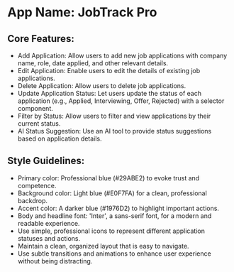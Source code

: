 # **App Name**: JobTrack Pro

## Core Features:

- Add Application: Allow users to add new job applications with company name, role, date applied, and other relevant details.
- Edit Application: Enable users to edit the details of existing job applications.
- Delete Application: Allow users to delete job applications.
- Update Application Status: Let users update the status of each application (e.g., Applied, Interviewing, Offer, Rejected) with a selector component.
- Filter by Status: Allow users to filter and view applications by their current status.
- AI Status Suggestion: Use an AI tool to provide status suggestions based on application details.

## Style Guidelines:

- Primary color: Professional blue (#29ABE2) to evoke trust and competence.
- Background color: Light blue (#E0F7FA) for a clean, professional backdrop.
- Accent color: A darker blue (#1976D2) to highlight important actions.
- Body and headline font: 'Inter', a sans-serif font, for a modern and readable experience.
- Use simple, professional icons to represent different application statuses and actions.
- Maintain a clean, organized layout that is easy to navigate.
- Use subtle transitions and animations to enhance user experience without being distracting.